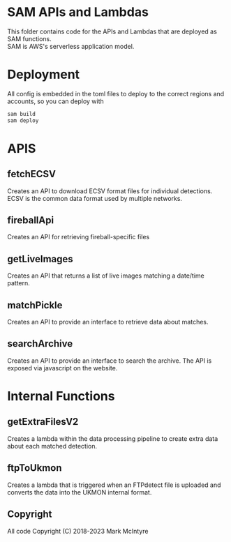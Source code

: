 # SAM APIs and Lambdas 
This folder contains code for the APIs and Lambdas that are deployed as SAM functions.  
SAM is AWS's serverless application model.  

# Deployment
All config is embedded in the toml files to deploy to the correct regions and accounts, so you can deploy with
``` bash
sam build
sam deploy
```

# APIS
## fetchECSV
Creates an API to download ECSV format files for individual detections. ECSV is the common data format used by multiple networks. 

## fireballApi
Creates an API for retrieving fireball-specific files

## getLiveImages
Creates an API that returns a list of live images matching a date/time pattern.

## matchPickle
Creates an API to provide an interface to retrieve data about matches. 

## searchArchive
Creates an API to provide an interface to search the archive. The API is exposed via javascript on the website.

# Internal Functions
## getExtraFilesV2
Creates a lambda  within the data processing pipeline to create extra data about each matched detection. 

## ftpToUkmon
Creates a lambda that is triggered when an FTPdetect file is uploaded and converts the data into the
UKMON internal format.

## Copyright
All code Copyright (C) 2018-2023 Mark McIntyre